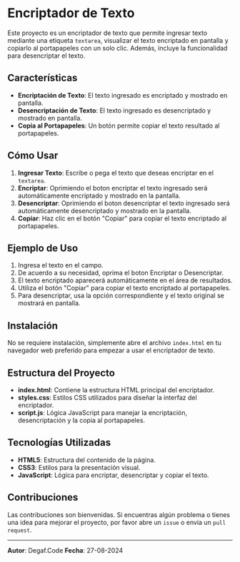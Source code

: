 # Encriptador de Texto
Este proyecto es un encriptador de texto que permite ingresar texto mediante una etiqueta `textarea`, visualizar el texto encriptado en pantalla
y copiarlo al portapapeles con un solo clic. Además, incluye la funcionalidad para desencriptar el texto.

## Características
- **Encriptación de Texto**: El texto ingresado es encriptado y mostrado en pantalla.
- **Desencriptación de Texto**: El texto ingresado es desencriptado y mostrado en pantalla.
- **Copia al Portapapeles**: Un botón permite copiar el texto resultado al portapapeles.

## Cómo Usar
1. **Ingresar Texto**: Escribe o pega el texto que deseas encriptar en el `textarea`.
2. **Encriptar**: Oprimiendo el boton encriptar el texto ingresado será automáticamente encriptado y mostrado en la pantalla.
3. **Desencriptar**: Oprimiendo el boton desencriptar el texto ingresado será automáticamente desencriptado y mostrado en la pantalla.
4. **Copiar**: Haz clic en el botón "Copiar" para copiar el texto encriptado al portapapeles.

## Ejemplo de Uso
1. Ingresa el texto en el campo.
2. De acuerdo a su necesidad, oprima el boton Encriptar o Desencriptar.
3. El texto encriptado aparecerá automáticamente en el área de resultados.
4. Utiliza el botón "Copiar" para copiar el texto encriptado al portapapeles.
5. Para desencriptar, usa la opción correspondiente y el texto original se mostrará en pantalla.

## Instalación
No se requiere instalación, simplemente abre el archivo `index.html` en tu navegador web preferido para empezar a usar el encriptador de texto.

## Estructura del Proyecto
- **index.html**: Contiene la estructura HTML principal del encriptador.
- **styles.css**: Estilos CSS utilizados para diseñar la interfaz del encriptador.
- **script.js**: Lógica JavaScript para manejar la encriptación, desencriptación y la copia al portapapeles.

## Tecnologías Utilizadas
- **HTML5**: Estructura del contenido de la página.
- **CSS3**: Estilos para la presentación visual.
- **JavaScript**: Lógica para encriptar, desencriptar y copiar el texto.

## Contribuciones
Las contribuciones son bienvenidas. Si encuentras algún problema o tienes una idea para mejorar el proyecto, por favor abre un `issue` o envía un `pull request`.

---

**Autor**: Degaf.Code 
**Fecha**: 27-08-2024
